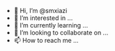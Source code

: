 - 👋 Hi, I’m @smxiazi
- 👀 I’m interested in ...
- 🌱 I’m currently learning ...
- 💞️ I’m looking to collaborate on ...
- 📫 How to reach me ...

<!---
smxiazi/smxiazi is a ✨ special ✨ repository because its `README.md` (this file) appears on your GitHub profile.
You can click the Preview link to take a look at your changes.
--->
